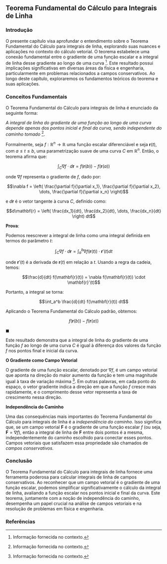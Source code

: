 ## Teorema Fundamental do Cálculo para Integrais de Linha

### Introdução
O presente capítulo visa aprofundar o entendimento sobre o Teorema Fundamental do Cálculo para integrais de linha, explorando suas nuances e aplicações no contexto do cálculo vetorial. O teorema estabelece uma conexão fundamental entre o gradiente de uma função escalar e a integral de linha desse gradiente ao longo de uma curva [^contexto]. Este resultado possui implicações significativas em diversas áreas da física e engenharia, particularmente em problemas relacionados a campos conservativos. Ao longo deste capítulo, exploraremos os fundamentos teóricos do teorema e suas aplicações.

### Conceitos Fundamentais

O Teorema Fundamental do Cálculo para integrais de linha é enunciado da seguinte forma:

*A integral de linha do gradiente de uma função ao longo de uma curva depende apenas dos pontos inicial e final da curva, sendo independente do caminho tomado* [^contexto].

Formalmente, seja $f: \mathbb{R}^n \to \mathbb{R}$ uma função escalar diferenciável e seja $\mathbf{r}(t)$, com $a \leq t \leq b$, uma parametrização suave de uma curva $C$ em $\mathbb{R}^n$. Então, o teorema afirma que:

$$\int_C \nabla f \cdot d\mathbf{r} = f(\mathbf{r}(b)) - f(\mathbf{r}(a))$$

onde $\nabla f$ representa o gradiente de $f$, dado por:

$$\nabla f = \left( \frac{\partial f}{\partial x_1}, \frac{\partial f}{\partial x_2}, \dots, \frac{\partial f}{\partial x_n} \right)$$

e $d\mathbf{r}$ é o vetor tangente à curva $C$, definido como:

$$d\mathbf{r} = \left( \frac{dx_1}{dt}, \frac{dx_2}{dt}, \dots, \frac{dx_n}{dt} \right) dt$$

**Prova**:

Podemos reescrever a integral de linha como uma integral definida em termos do parâmetro $t$:

$$\int_C \nabla f \cdot d\mathbf{r} = \int_a^b \nabla f(\mathbf{r}(t)) \cdot \mathbf{r}'(t) dt$$

onde $\mathbf{r}'(t)$ é a derivada de $\mathbf{r}(t)$ em relação a $t$. Usando a regra da cadeia, temos:

$$\frac{d}{dt} f(\mathbf{r}(t)) = \nabla f(\mathbf{r}(t)) \cdot \mathbf{r}'(t)$$

Portanto, a integral se torna:

$$\int_a^b \frac{d}{dt} f(\mathbf{r}(t)) dt$$

Aplicando o Teorema Fundamental do Cálculo padrão, obtemos:

$$f(\mathbf{r}(b)) - f(\mathbf{r}(a))$$

$\blacksquare$

Este resultado demonstra que a integral de linha do gradiente de uma função $f$ ao longo de uma curva $C$ é igual à diferença dos valores da função $f$ nos pontos final e inicial da curva.

**O Gradiente como Campo Vetorial**

O gradiente de uma função escalar, denotado por $\nabla f$, é um campo vetorial que aponta na direção do maior aumento da função e tem uma magnitude igual à taxa de variação máxima [^contexto]. Em outras palavras, em cada ponto do espaço, o vetor gradiente indica a direção em que a função $f$ cresce mais rapidamente, e o comprimento desse vetor representa a taxa de crescimento nessa direção.

**Independência do Caminho**

Uma das consequências mais importantes do Teorema Fundamental do Cálculo para integrais de linha é a *independência do caminho*. Isso significa que, se um campo vetorial $\mathbf{F}$ é o gradiente de uma função escalar $f$ (ou seja, $\mathbf{F} = \nabla f$), então a integral de linha de $\mathbf{F}$ entre dois pontos é a mesma, independentemente do caminho escolhido para conectar esses pontos. Campos vetoriais que satisfazem essa propriedade são chamados de *campos conservativos*.

### Conclusão

O Teorema Fundamental do Cálculo para integrais de linha fornece uma ferramenta poderosa para calcular integrais de linha de campos conservativos. Ao reconhecer que um campo vetorial é o gradiente de uma função escalar, podemos simplificar significativamente o cálculo da integral de linha, avaliando a função escalar nos pontos inicial e final da curva. Este teorema, juntamente com a noção de independência do caminho, desempenha um papel crucial na análise de campos vetoriais e na resolução de problemas em física e engenharia.

### Referências
[^contexto]: Informação fornecida no contexto.

<!-- END -->